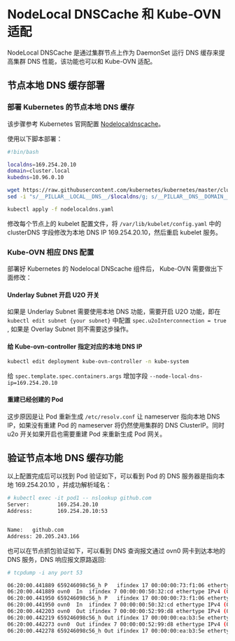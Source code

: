 # NodeLocal DNSCache 和 Kube-OVN 适配

NodeLocal DNSCache 是通过集群节点上作为 DaemonSet 运行 DNS 缓存来提高集群 DNS 性能，该功能也可以和 Kube-OVN 适配。

## 节点本地 DNS 缓存部署

### 部署 Kubernetes 的节点本地 DNS 缓存

该步骤参考 Kubernetes 官网配置 [Nodelocaldnscache](https://kubernetes.io/zh-cn/docs/tasks/administer-cluster/nodelocaldns/)。

使用以下脚本部署：

```bash
#!bin/bash

localdns=169.254.20.10
domain=cluster.local
kubedns=10.96.0.10

wget https://raw.githubusercontent.com/kubernetes/kubernetes/master/cluster/addons/dns/nodelocaldns/nodelocaldns.yaml
sed -i "s/__PILLAR__LOCAL__DNS__/$localdns/g; s/__PILLAR__DNS__DOMAIN__/$domain/g; s/,__PILLAR__DNS__SERVER__//g; s/__PILLAR__CLUSTER__DNS__/$kubedns/g" nodelocaldns.yaml

kubectl apply -f nodelocaldns.yaml
```

修改每个节点上的 kubelet 配置文件，将 `/var/lib/kubelet/config.yaml` 中的 clusterDNS 字段修改为本地 DNS IP 169.254.20.10，然后重启 kubelet 服务。

### Kube-OVN 相应 DNS 配置

部署好 Kubernetes 的 Nodelocal DNScache 组件后， Kube-OVN 需要做出下面修改：

#### Underlay Subnet 开启 U2O 开关

如果是 Underlay Subnet 需要使用本地 DNS 功能，需要开启 U2O 功能，即在 `kubectl edit subnet {your subnet}` 中配置 `spec.u2oInterconnection = true` , 如果是 Overlay Subnet 则不需要这步操作。

#### 给 Kube-ovn-controller 指定对应的本地 DNS IP

```bash
kubectl edit deployment kube-ovn-controller -n kube-system
```

给 `spec.template.spec.containers.args` 增加字段 `--node-local-dns-ip=169.254.20.10`

#### 重建已经创建的 Pod

这步原因是让 Pod 重新生成 `/etc/resolv.conf` 让 nameserver 指向本地 DNS IP，如果没有重建 Pod 的 nameserver 将仍然使用集群的 DNS ClusterIP。同时 u2o 开关如果开启也需要重建 Pod 来重新生成 Pod 网关。

## 验证节点本地 DNS 缓存功能

以上配置完成后可以找到 Pod 验证如下，可以看到 Pod 的 DNS 服务器是指向本地 169.254.20.10 ，并成功解析域名：

```bash
# kubectl exec -it pod1 -- nslookup github.com
Server:         169.254.20.10
Address:        169.254.20.10:53


Name:   github.com
Address: 20.205.243.166
```

也可以在节点抓包验证如下，可以看到 DNS 查询报文通过 ovn0 网卡到达本地的 DNS 服务，DNS 响应报文原路返回:

```bash
# tcpdump -i any port 53

06:20:00.441889 659246098c56_h P   ifindex 17 00:00:00:73:f1:06 ethertype IPv4 (0x0800), length 75: 10.16.0.2.40230 > 169.254.20.10.53: 1291+ A? baidu.com. (27)
06:20:00.441889 ovn0  In  ifindex 7 00:00:00:50:32:cd ethertype IPv4 (0x0800), length 75: 10.16.0.2.40230 > 169.254.20.10.53: 1291+ A? baidu.com. (27)
06:20:00.441950 659246098c56_h P   ifindex 17 00:00:00:73:f1:06 ethertype IPv4 (0x0800), length 75: 10.16.0.2.40230 > 169.254.20.10.53: 1611+ AAAA? baidu.com. (27)
06:20:00.441950 ovn0  In  ifindex 7 00:00:00:50:32:cd ethertype IPv4 (0x0800), length 75: 10.16.0.2.40230 > 169.254.20.10.53: 1611+ AAAA? baidu.com. (27)
06:20:00.442203 ovn0  Out ifindex 7 00:00:00:52:99:d8 ethertype IPv4 (0x0800), length 145: 169.254.20.10.53 > 10.16.0.2.40230: 1611* 0/1/0 (97)
06:20:00.442219 659246098c56_h Out ifindex 17 00:00:00:ea:b3:5e ethertype IPv4 (0x0800), length 145: 169.254.20.10.53 > 10.16.0.2.40230: 1611* 0/1/0 (97)
06:20:00.442273 ovn0  Out ifindex 7 00:00:00:52:99:d8 ethertype IPv4 (0x0800), length 125: 169.254.20.10.53 > 10.16.0.2.40230: 1291* 2/0/0 A 39.156.66.10, A 110.242.68.66 (77)
06:20:00.442278 659246098c56_h Out ifindex 17 00:00:00:ea:b3:5e ethertype IPv4 (0x0800), length 125: 169.254.20.10.53 > 10.16.0.2.40230: 1291* 2/0/0 A 39.156.66.10, A 110.242.68.66 (77)
```
